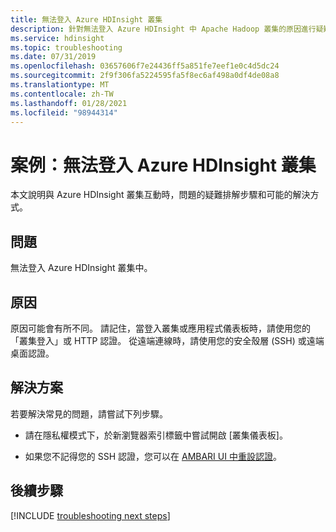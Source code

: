 ```yaml
---
title: 無法登入 Azure HDInsight 叢集
description: 針對無法登入 Azure HDInsight 中 Apache Hadoop 叢集的原因進行疑難排解
ms.service: hdinsight
ms.topic: troubleshooting
ms.date: 07/31/2019
ms.openlocfilehash: 03657606f7e24436ff5a851fe7eef1e0c4d5dc24
ms.sourcegitcommit: 2f9f306fa5224595fa5f8ec6af498a0df4de08a8
ms.translationtype: MT
ms.contentlocale: zh-TW
ms.lasthandoff: 01/28/2021
ms.locfileid: "98944314"
---
```

# <a name="scenario-unable-to-log-into-azure-hdinsight-cluster"></a>案例：無法登入 Azure HDInsight 叢集

本文說明與 Azure HDInsight 叢集互動時，問題的疑難排解步驟和可能的解決方式。

## <a name="issue"></a>問題

無法登入 Azure HDInsight 叢集中。

## <a name="cause"></a>原因

原因可能會有所不同。 請記住，當登入叢集或應用程式儀表板時，請使用您的「叢集登入」或 HTTP 認證。 從遠端連線時，請使用您的安全殼層 (SSH) 或遠端桌面認證。

## <a name="resolution"></a>解決方案

若要解決常見的問題，請嘗試下列步驟。

* 請在隱私權模式下，於新瀏覽器索引標籤中嘗試開啟 [叢集儀表板]。

* 如果您不記得您的 SSH 認證，您可以在 [AMBARI UI 中重設認證](../hdinsight-administer-use-portal-linux.md#change-passwords)。

## <a name="next-steps"></a>後續步驟

[!INCLUDE [troubleshooting next steps](../../../includes/hdinsight-troubleshooting-next-steps.md)]